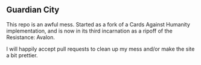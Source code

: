 ## Guardian City

This repo is an awful mess. Started as a fork of a Cards Against Humanity implementation, and is now in its third incarnation as a ripoff of the Resistance: Avalon.

I will happily accept pull requests to clean up my mess and/or make the site a bit prettier.